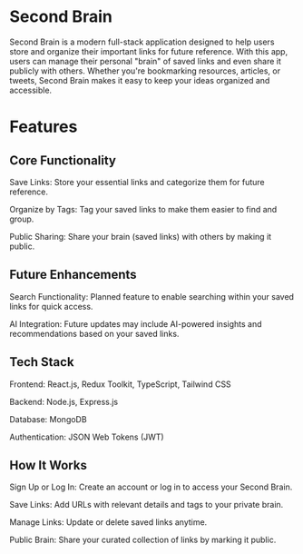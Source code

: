 # Second Brain
Second Brain is a modern full-stack application designed to help users store and organize their important links for future reference. With this app, users can manage their personal "brain" of saved links and even share it publicly with others. Whether you're bookmarking resources, articles, or tweets, Second Brain makes it easy to keep your ideas organized and accessible.

# Features
## Core Functionality
Save Links: Store your essential links and categorize them for future reference.

Organize by Tags: Tag your saved links to make them easier to find and group.

Public Sharing: Share your brain (saved links) with others by making it public.

## Future Enhancements
Search Functionality: Planned feature to enable searching within your saved links for quick access.

AI Integration: Future updates may include AI-powered insights and recommendations based on your saved links.

## Tech Stack
Frontend: React.js, Redux Toolkit, TypeScript, Tailwind CSS

Backend: Node.js, Express.js

Database: MongoDB

Authentication: JSON Web Tokens (JWT)

## How It Works
Sign Up or Log In: Create an account or log in to access your Second Brain.

Save Links: Add URLs with relevant details and tags to your private brain.

Manage Links: Update or delete saved links anytime.

Public Brain: Share your curated collection of links by marking it public.

